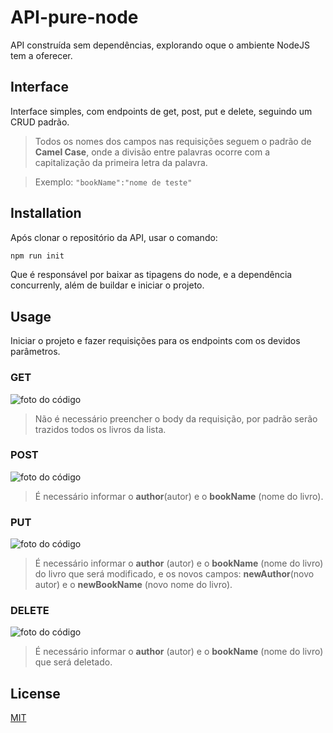 
# API-pure-node

API construída sem dependências, explorando oque o ambiente NodeJS tem a oferecer. 

## Interface
Interface simples, com endpoints de get, post, put e delete, seguindo um 
CRUD padrão.
>  Todos os nomes dos campos nas requisições seguem o padrão de **Camel Case**, onde a divisão entre palavras ocorre com a capitalização da primeira letra da palavra.

>  Exemplo:
>  ``"bookName":"nome de teste"``

## Installation

Após clonar o repositório da API, usar o comando:

```bash
npm run init
```
Que é responsável por baixar as tipagens do node, e a dependência concurrenly, além de buildar e iniciar o projeto.

## Usage

Iniciar o projeto e fazer requisições para os endpoints com os devidos parâmetros.
### GET
![foto do código](https://media.discordapp.net/attachments/734174844681453670/1020826778559848540/unknown.png?width=1025&height=387)
> Não é necessário preencher o body da requisição, por padrão serão trazidos todos os livros da lista.
 ### POST
![foto do código](https://media.discordapp.net/attachments/734174844681453670/1020830095092498522/unknown.png?width=1025&height=461)
> É necessário informar o **author**(autor) e o **bookName**  (nome do livro).
### PUT
![foto do código](https://media.discordapp.net/attachments/734174844681453670/1020830842706219071/unknown.png?width=1025&height=459)
> É necessário informar o **author** (autor) e o **bookName** (nome do livro) do livro que será modificado, e os novos campos: **newAuthor**(novo autor) e o **newBookName** (novo nome do livro).
### DELETE
![foto do código](https://media.discordapp.net/attachments/734174844681453670/1020830842706219071/unknown.png?width=1025&height=459)
> É necessário informar o **author** (autor) e o **bookName** (nome do livro) que será deletado.

## License
[MIT](https://choosealicense.com/licenses/mit/)
